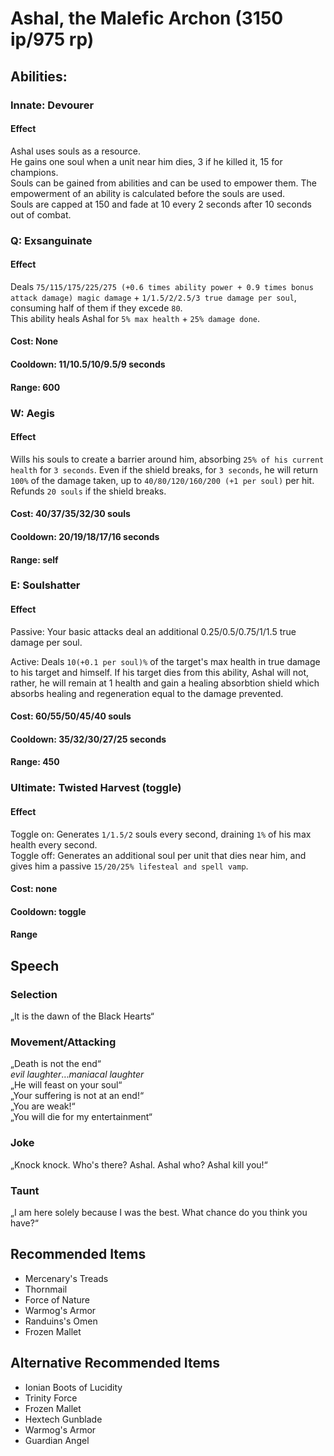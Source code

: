 # Ashal, the Malefic Archon (3150 ip/975 rp)

## Abilities:

### Innate: Devourer

#### Effect

Ashal uses souls as a resource.  
He gains one soul when a unit near him dies, 3 if he killed it, 15 for champions.  
Souls can be gained from abilities and can be used to empower them. The empowerment of an ability is calculated before the souls are used.  
Souls are capped at 150 and fade at 10 every 2 seconds after 10 seconds out of combat.

### Q: Exsanguinate

#### Effect

Deals `75/115/175/225/275 (+0.6 times ability power + 0.9 times bonus attack damage) magic damage` + `1/1.5/2/2.5/3 true damage per soul`, consuming half of them if they excede `80`.  
This ability heals Ashal for `5% max health` + `25% damage done`.

#### Cost: None

#### Cooldown: 11/10.5/10/9.5/9 seconds

#### Range: 600

### W: Aegis

#### Effect

Wills his souls to create a barrier around him, absorbing `25% of his current health` for `3 seconds`. Even if the shield breaks, for `3 seconds`, he will return `100%` of the damage taken, up to `40/80/120/160/200 (+1 per soul)` per hit. Refunds `20 souls` if the shield breaks.

#### Cost: 40/37/35/32/30 souls

#### Cooldown: 20/19/18/17/16 seconds 

#### Range: self

### E: Soulshatter

#### Effect

Passive: Your basic attacks deal an additional 0.25/0.5/0.75/1/1.5 true damage per soul.

Active: Deals `10(+0.1 per soul)%` of the target's max health in true damage to his target and himself. If his target dies from this ability, Ashal will not, rather, he will remain at 1 health and gain a healing absorbtion shield which absorbs healing and regeneration equal to the damage prevented.

#### Cost: 60/55/50/45/40 souls

#### Cooldown: 35/32/30/27/25 seconds

#### Range: 450

### Ultimate: Twisted Harvest (toggle)

#### Effect

Toggle on: Generates `1/1.5/2` souls every second, draining `1%` of his max health every second.  
Toggle off: Generates an additional soul per unit that dies near him, and gives him a passive `15/20/25% lifesteal and spell vamp`.

#### Cost: none

#### Cooldown: toggle

#### Range

## Speech

### Selection

„It is the dawn of the Black Hearts“

### Movement/Attacking

„Death is not the end“  
*evil laughter*...*maniacal laughter*  
„He will feast on your soul“  
„Your suffering is not at an end!“  
„You are weak!“  
„You will die for my entertainment“

### Joke

„Knock knock. Who's there? Ashal. Ashal who? Ashal kill you!“

### Taunt

„I am here solely because I was the best. What chance do you think you have?“

## Recommended Items

 - Mercenary's Treads
 - Thornmail
 - Force of Nature
 - Warmog's Armor
 - Randuins's Omen
 - Frozen Mallet

## Alternative Recommended Items

 - Ionian Boots of Lucidity
 - Trinity Force
 - Frozen Mallet
 - Hextech Gunblade
 - Warmog's Armor
 - Guardian Angel